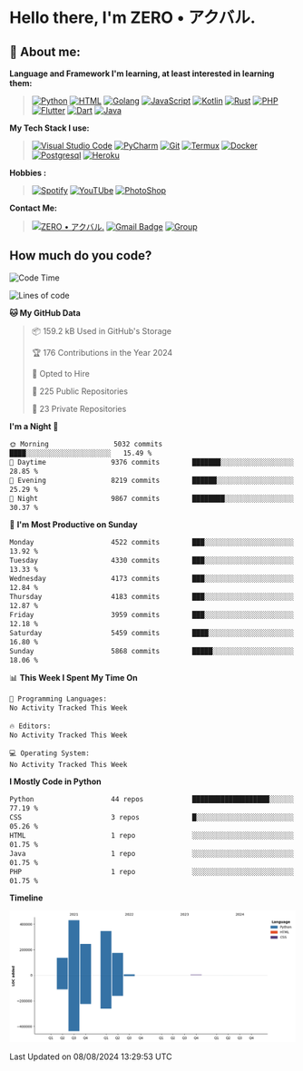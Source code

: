 # **Hello there**, I'm ZERO • アクバル.

## 👦 **About me**:

**Language and Framework I'm learning, at least interested in learning them:**

> [![Python](https://badges.aleen42.com/src/python.svg)](https://python.org)
> [![HTML](https://img.shields.io/badge/-HTML-%232c3e50?style=flat&logo=php)](https://whatwg.org)
> [![Golang](https://badges.aleen42.com/src/golang.svg)](https://golang.org)
> [![JavaScript](https://badges.aleen42.com/src/javascript.svg)](https://nodejs.org)
> [![Kotlin](https://badges.aleen42.com/src/kotlin.svg)](https://kotlinlang.org)
> [![Rust](https://img.shields.io/badge/-rust-%232c3e50?style=flat&logo=rust)](https://rust-lang.org)
> [![PHP](https://img.shields.io/badge/-php-%232c3e50?style=flat&logo=php)](https://www.php.net)
> [![Flutter](https://img.shields.io/badge/-flutter-%232c3e50?style=flat&logo=flutter)](https://flutter.dev)
> [![Dart](https://img.shields.io/badge/-dart-%232c3e50?style=flat&logo=dart)](https://dart.dev)
> [![Java](https://badges.aleen42.com/src/java.svg)](https://www.java.com/en)

**My Tech Stack I use:**

> [![Visual Studio Code](https://badges.aleen42.com/src/visual_studio_code.svg)](https://code.visualstudio.com)
> [![PyCharm](https://img.shields.io/badge/-pycharm-%23007ACC?style=flat&logo=pycharm&logoColor=black&color=black&labelColor=green)](https://www.jetbrains.com/pycharm)
> [![Git](https://img.shields.io/badge/-Git-%23F05032?style=flat&logo=git&logoColor=%23ffffff)](https://git-scm.com)
> [![Termux](https://img.shields.io/badge/-Termux-%232c3e50?style=flat&logo=typescript)](https://termux.com)
> [![Docker](https://badges.aleen42.com/src/docker.svg)](https://www.docker.com/)
> [![Postgresql](https://img.shields.io/badge/-Postgresql-%232c3e50?style=flat&logo=postgresql)](https://postgresql.org)
> [![Heroku](https://img.shields.io/badge/-Heroku-purple?style=flat&logo=heroku)](https://heroku.com)

**Hobbies :**

> [![Spotify](https://badges.aleen42.com/src/spotify.svg)](https://spotify.com)
> [![YouTUbe](https://badges.aleen42.com/src/youtube.svg)](https://spotify.com)
> [![PhotoShop](https://badges.aleen42.com/src/photoshop.svg)](https://www.adobe.com/products/photoshop.html)

**Contact Me:**

> [![ZERO • アクバル.](https://badges.aleen42.com/src/telegram.svg)](https://t.me/Anomaliii)
> [![Gmail Badge](https://img.shields.io/badge/-ryomensukuna83@gmail.com-c14438?style=flat&logo=Gmail&logoColor=white)](https://ryomensukuna83@gmail.com)
> [![Group](https://img.shields.io/badge/dynamic/json?logo=telegram&label=%40RandomAnimeIndonesia&labelColor=282c34&suffix=+members&color=2CA5E0&query=%24.data.totalSubs&url=https%3A%2F%2Fapi.spencerwoo.com%2Fsubstats%2F%3Fsource%3Dtelegram%26queryKey%3DGrup_Anime_Random&longCache=true%22)](https://t.me/Grup_Anime_Random)
 

## **How much do you code?**

<!--START_SECTION:waka-->
![Code Time](http://img.shields.io/badge/Code%20Time-991%20hrs%2053%20mins-blue)

![Lines of code](https://img.shields.io/badge/From%20Hello%20World%20I%27ve%20Written-1.3%20million%20lines%20of%20code-blue)

**🐱 My GitHub Data** 

> 📦 159.2 kB Used in GitHub's Storage 
 > 
> 🏆 176 Contributions in the Year 2024
 > 
> 💼 Opted to Hire
 > 
> 📜 225 Public Repositories 
 > 
> 🔑 23 Private Repositories 
 > 
**I'm a Night 🦉** 

```text
🌞 Morning                5032 commits        ████░░░░░░░░░░░░░░░░░░░░░   15.49 % 
🌆 Daytime                9376 commits        ███████░░░░░░░░░░░░░░░░░░   28.85 % 
🌃 Evening                8219 commits        ██████░░░░░░░░░░░░░░░░░░░   25.29 % 
🌙 Night                  9867 commits        ████████░░░░░░░░░░░░░░░░░   30.37 % 
```
📅 **I'm Most Productive on Sunday** 

```text
Monday                   4522 commits        ███░░░░░░░░░░░░░░░░░░░░░░   13.92 % 
Tuesday                  4330 commits        ███░░░░░░░░░░░░░░░░░░░░░░   13.33 % 
Wednesday                4173 commits        ███░░░░░░░░░░░░░░░░░░░░░░   12.84 % 
Thursday                 4183 commits        ███░░░░░░░░░░░░░░░░░░░░░░   12.87 % 
Friday                   3959 commits        ███░░░░░░░░░░░░░░░░░░░░░░   12.18 % 
Saturday                 5459 commits        ████░░░░░░░░░░░░░░░░░░░░░   16.80 % 
Sunday                   5868 commits        █████░░░░░░░░░░░░░░░░░░░░   18.06 % 
```


📊 **This Week I Spent My Time On** 

```text
💬 Programming Languages: 
No Activity Tracked This Week

🔥 Editors: 
No Activity Tracked This Week

💻 Operating System: 
No Activity Tracked This Week
```

**I Mostly Code in Python** 

```text
Python                   44 repos            ███████████████████░░░░░░   77.19 % 
CSS                      3 repos             █░░░░░░░░░░░░░░░░░░░░░░░░   05.26 % 
HTML                     1 repo              ░░░░░░░░░░░░░░░░░░░░░░░░░   01.75 % 
Java                     1 repo              ░░░░░░░░░░░░░░░░░░░░░░░░░   01.75 % 
PHP                      1 repo              ░░░░░░░░░░░░░░░░░░░░░░░░░   01.75 % 
```



**Timeline**

![Lines of Code chart](https://raw.githubusercontent.com/Ryomen-Sukuna/Ryomen-Sukuna/master/assets/bar_graph.png)


 Last Updated on 08/08/2024 13:29:53 UTC
<!--END_SECTION:waka-->
